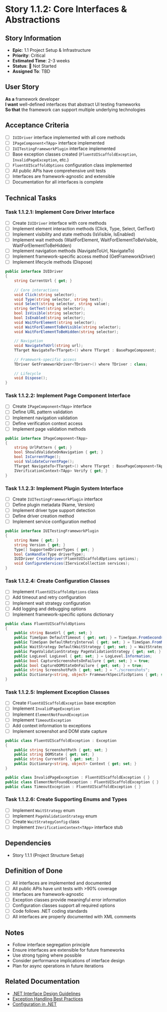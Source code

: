 # Story 1.1.2: Core Interfaces & Abstractions

## Story Information
- **Epic**: 1.1 Project Setup & Infrastructure
- **Priority**: Critical
- **Estimated Time**: 2-3 weeks
- **Status**: 🔴 Not Started
- **Assigned To**: TBD

## User Story
**As a** framework developer  
**I want** well-defined interfaces that abstract UI testing frameworks  
**So that** the framework can support multiple underlying technologies

## Acceptance Criteria
- [ ] `IUIDriver` interface implemented with all core methods
- [ ] `IPageComponent<TApp>` interface implemented
- [ ] `IUITestingFrameworkPlugin` interface implemented
- [ ] Base exception classes created (`FluentUIScaffoldException`, `InvalidPageException`, etc.)
- [ ] `FluentUIScaffoldOptions` configuration class implemented
- [ ] All public APIs have comprehensive unit tests
- [ ] Interfaces are framework-agnostic and extensible
- [ ] Documentation for all interfaces is complete

## Technical Tasks

### Task 1.1.2.1: Implement Core Driver Interface
- [ ] Create `IUIDriver` interface with core methods
- [ ] Implement element interaction methods (Click, Type, Select, GetText)
- [ ] Implement visibility and state methods (IsVisible, IsEnabled)
- [ ] Implement wait methods (WaitForElement, WaitForElementToBeVisible, WaitForElementToBeHidden)
- [ ] Implement navigation methods (NavigateToUrl, NavigateTo<T>)
- [ ] Implement framework-specific access method (GetFrameworkDriver<T>)
- [ ] Implement lifecycle methods (Dispose)

```csharp
public interface IUIDriver
{
    string CurrentUrl { get; }
    
    // Core interactions
    void Click(string selector);
    void Type(string selector, string text);
    void Select(string selector, string value);
    string GetText(string selector);
    bool IsVisible(string selector);
    bool IsEnabled(string selector);
    void WaitForElement(string selector);
    void WaitForElementToBeVisible(string selector);
    void WaitForElementToBeHidden(string selector);
    
    // Navigation
    void NavigateToUrl(string url);
    TTarget NavigateTo<TTarget>() where TTarget : BasePageComponent;
    
    // Framework-specific access
    TDriver GetFrameworkDriver<TDriver>() where TDriver : class;
    
    // Lifecycle
    void Dispose();
}
```

### Task 1.1.2.2: Implement Page Component Interface
- [ ] Create `IPageComponent<TApp>` interface
- [ ] Define URL pattern validation
- [ ] Implement navigation validation
- [ ] Define verification context access
- [ ] Implement page validation methods

```csharp
public interface IPageComponent<TApp>
{
    string UrlPattern { get; }
    bool ShouldValidateOnNavigation { get; }
    bool IsCurrentPage();
    void ValidateCurrentPage();
    TTarget NavigateTo<TTarget>() where TTarget : BasePageComponent<TApp>;
    IVerificationContext<TApp> Verify { get; }
}
```

### Task 1.1.2.3: Implement Plugin System Interface
- [ ] Create `IUITestingFrameworkPlugin` interface
- [ ] Define plugin metadata (Name, Version)
- [ ] Implement driver type support detection
- [ ] Define driver creation method
- [ ] Implement service configuration method

```csharp
public interface IUITestingFrameworkPlugin
{
    string Name { get; }
    string Version { get; }
    Type[] SupportedDriverTypes { get; }
    bool CanHandle(Type driverType);
    IUIDriver CreateDriver(FluentUIScaffoldOptions options);
    void ConfigureServices(IServiceCollection services);
}
```

### Task 1.1.2.4: Create Configuration Classes
- [ ] Implement `FluentUIScaffoldOptions` class
- [ ] Add timeout and retry configuration
- [ ] Implement wait strategy configuration
- [ ] Add logging and debugging options
- [ ] Implement framework-specific options dictionary

```csharp
public class FluentUIScaffoldOptions
{
    public string BaseUrl { get; set; }
    public TimeSpan DefaultTimeout { get; set; } = TimeSpan.FromSeconds(30);
    public TimeSpan DefaultRetryInterval { get; set; } = TimeSpan.FromMilliseconds(500);
    public WaitStrategy DefaultWaitStrategy { get; set; } = WaitStrategy.Smart;
    public PageValidationStrategy PageValidationStrategy { get; set; } = PageValidationStrategy.Configurable;
    public LogLevel LogLevel { get; set; } = LogLevel.Information;
    public bool CaptureScreenshotsOnFailure { get; set; } = true;
    public bool CaptureDOMStateOnFailure { get; set; } = true;
    public string ScreenshotPath { get; set; } = "./screenshots";
    public Dictionary<string, object> FrameworkSpecificOptions { get; set; } = new();
}
```

### Task 1.1.2.5: Implement Exception Classes
- [ ] Create `FluentUIScaffoldException` base exception
- [ ] Implement `InvalidPageException`
- [ ] Implement `ElementNotFoundException`
- [ ] Implement `TimeoutException`
- [ ] Add context information to exceptions
- [ ] Implement screenshot and DOM state capture

```csharp
public class FluentUIScaffoldException : Exception
{
    public string ScreenshotPath { get; set; }
    public string DOMState { get; set; }
    public string CurrentUrl { get; set; }
    public Dictionary<string, object> Context { get; set; }
}

public class InvalidPageException : FluentUIScaffoldException { }
public class ElementNotFoundException : FluentUIScaffoldException { }
public class TimeoutException : FluentUIScaffoldException { }
```

### Task 1.1.2.6: Create Supporting Enums and Types
- [ ] Implement `WaitStrategy` enum
- [ ] Implement `PageValidationStrategy` enum
- [ ] Create `WaitStrategyConfig` class
- [ ] Implement `IVerificationContext<TApp>` interface stub

## Dependencies
- Story 1.1.1 (Project Structure Setup)

## Definition of Done
- [ ] All interfaces are implemented and documented
- [ ] All public APIs have unit tests with >90% coverage
- [ ] Interfaces are framework-agnostic
- [ ] Exception classes provide meaningful error information
- [ ] Configuration classes support all required options
- [ ] Code follows .NET coding standards
- [ ] All interfaces are properly documented with XML comments

## Notes
- Follow interface segregation principle
- Ensure interfaces are extensible for future frameworks
- Use strong typing where possible
- Consider performance implications of interface design
- Plan for async operations in future iterations

## Related Documentation
- [.NET Interface Design Guidelines](https://docs.microsoft.com/en-us/dotnet/standard/design-guidelines/interfaces)
- [Exception Handling Best Practices](https://docs.microsoft.com/en-us/dotnet/standard/exceptions/)
- [Configuration in .NET](https://docs.microsoft.com/en-us/dotnet/core/extensions/configuration) 